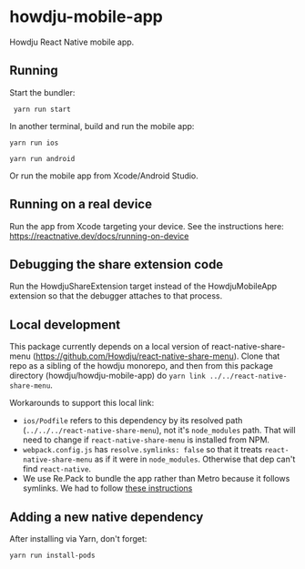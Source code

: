 # howdju-mobile-app

Howdju React Native mobile app.

## Running

Start the bundler:

```shell
 yarn run start
```

In another terminal, build and run the mobile app:

```shell
yarn run ios
```

```shell
yarn run android
```

Or run the mobile app from Xcode/Android Studio.

## Running on a real device

Run the app from Xcode targeting your device. See the instructions here:
<https://reactnative.dev/docs/running-on-device>

## Debugging the share extension code

Run the HowdjuShareExtension target instead of the HowdjuMobileApp extension so
that the debugger attaches to that process.

## Local development

This package currently depends on a local version of react-native-share-menu
(<https://github.com/Howdju/react-native-share-menu>). Clone that repo as a
sibling of the howdju monorepo, and then from this package directory
(howdju/howdju-mobile-app) do `yarn link ../../react-native-share-menu`.

Workarounds to support this local link:

- `ios/Podfile` refers to this dependency by its resolved path
  (`../../../react-native-share-menu`), not it's `node_modules` path. That will
  need to change if `react-native-share-menu` is installed from NPM.
- `webpack.config.js` has `resolve.symlinks: false` so that
  it treats `react-native-share-menu` as if it were in `node_modules`. Otherwise
  that dep can't find `react-native`.
- We use Re.Pack to bundle the app rather than Metro because it follows
  symlinks. We had to follow
  [these instructions](http://web.archive.org/web/20220724134937/https://re-pack.netlify.app/docs/getting-started/)

## Adding a new native dependency

After installing via Yarn, don't forget:

```shell
yarn run install-pods
```